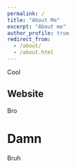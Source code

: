 ```yaml
---
permalink: /
title: "About Me"
excerpt: "About me"
author_profile: true
redirect_from: 
  - /about/
  - /about.html
---
```


Cool

Website
------
Bro

Damn
======
Bruh

